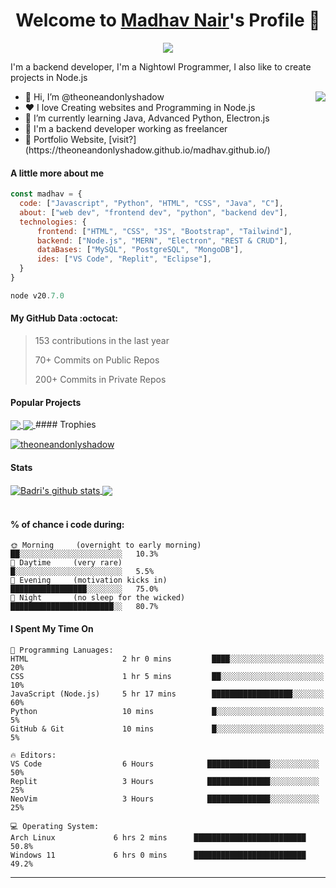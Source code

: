 <p align="center">
  <h1 align="center">Welcome to <a href="https://github.com/MrBlueBird2">Madhav Nair</a>'s Profile 👋</h1>
</p>
<p align="center">
  <a align="center" href="https://github.com/DenverCoder1/readme-typing-svg"><img src="https://readme-typing-svg.herokuapp.com?&font=IBM+Plex+Sans&color=F72EE2&size=25&lines=Welcome+to+my+GitHub+Profile!;I'm+a+Back+end+developer;I'm+a+competitive+programmer;I'm+a+Node.js+developer;My+resume+is+down+below!;" /></a>
</p>
<p>I'm a backend developer, I'm a Nightowl Programmer, I also like to create projects in Node.js</p>
<img align="right" src="https://cdn.discordapp.com/attachments/840257676524388412/1181571777479065660/MaxTac.gif?ex=65818b78&is=656f1678&hm=df92d195df5c24340c90ce29548c48db5036524fa4400b08efc096d409a146b7&">
<ul>
  <li>👋 Hi, I’m @theoneandonlyshadow</li>
  <li>❤️ I love Creating websites and Programming in Node.js</li>
  <li>🌱 I’m currently learning Java, Advanced Python, Electron.js</li>
  <li>💼 I'm a backend developer working as freelancer</li>
  <li>🧐 Portfolio Website, [visit?](https://theoneandonlyshadow.github.io/madhav.github.io/)</li>
</ul>

#### A little more about me
```javascript
const madhav = {
  code: ["Javascript", "Python", "HTML", "CSS", "Java", "C"],
  about: ["web dev", "frontend dev", "python", "backend dev"],
  technologies: {
      frontend: ["HTML", "CSS", "JS", "Bootstrap", "Tailwind"],
      backend: ["Node.js", "MERN", "Electron", "REST & CRUD"],
      dataBases: ["MySQL", "PostgreSQL", "MongoDB"],
      ides: ["VS Code", "Replit", "Eclipse"],
  }
}

node v20.7.0
```

#### My GitHub Data :octocat:
>  153 contributions in the last year 
 > 
>  70+ Commits on Public Repos
 > 
>  200+ Commits in Private Repos
 > 

#### Popular Projects
<a href="https://github.com/theoneandonlyshadow/OurSpace">
  <!-- Change the `github-readme-stats.anuraghazra1.vercel.app` to `github-readme-stats.vercel.app`  -->
  <img align="center" src="https://github-readme-stats.anuraghazra1.vercel.app/api/pin/?username=MrBlueBird2&repo=to-do-list-flask&theme=onedark" />
</a>    
<a href="https://github.com/theoneandonlyshadow/Task-Management-API">
  <!-- Change the `github-readme-stats.anuraghazra1.vercel.app` to `github-readme-stats.vercel.app`  -->
  <img align="center" src="https://github-readme-stats.anuraghazra1.vercel.app/api/pin/?username=MrBlueBird2&repo=mrbluebird2.github.io&theme=onedark"/>
</a>
#### Trophies

<p align="left"> <a href="https://github.com/ryo-ma/github-profile-trophy"><img src="https://github-profile-trophy.vercel.app/?username=theoneandonlyshadow&row=2&column=6&theme=onedark&column=8&no-frame=false&no-bg=false" alt="theoneandonlyshadow"></a></p>

#### Stats
<a href="https://github.com/anuraghazra/github-readme-stats">
  <img align="center" src="https://github-readme-stats.anuraghazra1.vercel.app/api?username=MrBlueBird2&show_icons=true&include_all_commits=true&theme=onedark" alt="Badri's github stats" />
</a>
<a href="https://github.com/theoneandonlyshadow/github-readme-stats">
  <!-- Change the `github-readme-stats.anuraghazra1.vercel.app` to `github-readme-stats.vercel.app`  -->
  <img align="center" src="https://github-readme-stats.theoneandonlyshadow.vercel.app/api/top-langs/?username=theoneandonlyshadow&layout=compact&theme=onedark" />
</a>
<br />
<br />

#### % of chance i code during:
```text
🌞 Morning     (overnight to early morning)    ██░░░░░░░░░░░░░░░░░░░░░░░   10.3% 
🌆 Daytime     (very rare)                     █░░░░░░░░░░░░░░░░░░░░░░░░   5.5% 
🌃 Evening     (motivation kicks in)           █████████████████░░░░░░░░   75.0% 
🌙 Night       (no sleep for the wicked)       ███████████████████████░░   80.7%
```

#### I Spent My Time On
```text
💬 Programming Lanuages:
HTML                     2 hr 0 mins         ████░░░░░░░░░░░░░░░░░░░░░   20%
CSS                      1 hr 5 mins         ██░░░░░░░░░░░░░░░░░░░░░░░   10%
JavaScript (Node.js)     5 hr 17 mins        ██████████████████░░░░░░░   60%  
Python                   10 mins             █░░░░░░░░░░░░░░░░░░░░░░░░   5% 
GitHub & Git             10 mins             █░░░░░░░░░░░░░░░░░░░░░░░░   5%

🔥 Editors:
VS Code                  6 Hours            ██████████████░░░░░░░░░░░   50% 
Replit                   3 Hours            ██████████████░░░░░░░░░░░   25%
NeoVim                   3 Hours            ██████████████░░░░░░░░░░░   25%

💻 Operating System:
Arch Linux             6 hrs 2 mins      █████████████████████████   50.8%
Windows 11             6 hrs 0 mins      █████████████████████████   49.2%
```
------
<!-- resume here?
